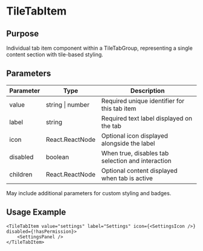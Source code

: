 # TileTabItem

## Purpose

Individual tab item component within a TileTabGroup, representing a single content section with tile-based styling.

## Parameters

| Parameter | Type             | Description                                       |
| --------- | ---------------- | ------------------------------------------------- |
| value     | string \| number | Required unique identifier for this tab item      |
| label     | string           | Required text label displayed on the tab          |
| icon      | React.ReactNode  | Optional icon displayed alongside the label       |
| disabled  | boolean          | When true, disables tab selection and interaction |
| children  | React.ReactNode  | Optional content displayed when tab is active     |

May include additional parameters for custom styling and badges.

## Usage Example

```tsx
<TileTabItem value="settings" label="Settings" icon={<SettingsIcon />} disabled={!hasPermission}>
    <SettingsPanel />
</TileTabItem>
```
